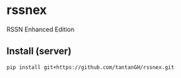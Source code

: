 # rssnex

RSSN Enhanced Edition


## Install (server)

    pip install git+https://github.com/tantanGH/rssnex.git